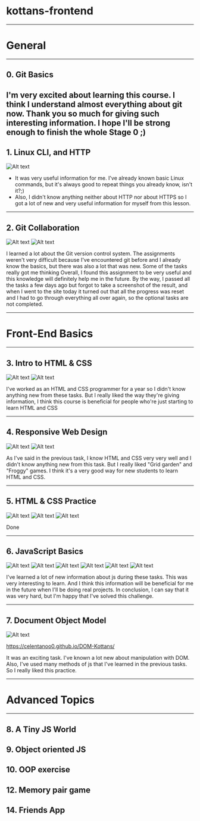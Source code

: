 # kottans-frontend

---

# General

---

## 0. Git Basics
I'm very excited about learning this course. I think I understand almost everything about git now. Thank you so much for giving such interesting information. I hope I'll be strong enough to finish the whole Stage 0 ;)
---
## 1. Linux CLI, and HTTP
![Alt text](task_linux_cli/1.png "Screenshot")
+ It was very useful information for me. I've already known basic Linux commands, but it's always good to repeat things you already know, isn't it?;)
+ Also, I didn't know anything neither about HTTP nor about HTTPS so I got a lot of new and very useful information for myself from this lesson.
---
## 2. Git Collaboration
![Alt text](task_git_collaboration/2.png "Screenshot")
![Alt text](task_git_collaboration/3.png "Screenshot")

I learned a lot about the Git version control system.
The assignments weren't very difficult because I've encountered git before and I already know the basics, but there was also a lot that was new. Some of the tasks really got me thinking
Overall, I found this assignment to be very useful and this knowledge will definitely help me in the future.
By the way, I passed all the tasks a few days ago but forgot to take a screenshot of the result, and when I went to the site today it turned out that all the progress was reset and I had to go through everything all over again, so the optional tasks are not completed.

---

# Front-End Basics

---


## 3. Intro to HTML & CSS
![Alt text](task_html_css_intro/1.png "Screenshot")
![Alt text](task_html_css_intro/2.png "Screenshot")

I've worked as an HTML and CSS programmer for a year so I didn't know anything new from these tasks. But I really liked the way they're giving information, I think this course is beneficial for people who're just starting to learn HTML and CSS

---

## 4. Responsive Web Design
![Alt text](task_responsive_web_design/1.png "Screenshot")
![Alt text](task_responsive_web_design/2.png "Screenshot")

As I've said in the previous task, I know HTML and CSS very very well and I didn't know anything new from this task. But I really liked "Grid garden" and "Froggy" games. I think it's a very good way for new students to learn HTML and CSS.

---

## 5. HTML & CSS Practice
![Alt text](task_html_css_responsibe/1.png "Screenshot")
![Alt text](task_html_css_responsibe/2.png "Screenshot")
![Alt text](task_html_css_responsibe/3.png "Screenshot")

Done

---

## 6. JavaScript Basics
![Alt text](task_js_basics/1.png "Screenshot")
![Alt text](task_js_basics/2.png "Screenshot")
![Alt text](task_js_basics/3.png "Screenshot")
![Alt text](task_js_basics/4.png "Screenshot")
![Alt text](task_js_basics/5.png "Screenshot")
![Alt text](task_js_basics/6.png "Screenshot")

I've learned a lot of new information about js during these tasks. This was very interesting to learn. And I think this information will be beneficial for me in the future when I'll be doing real projects.
In conclusion, I can say that it was very hard, but I'm happy that I've solved this challenge.

---

## 7. Document Object Model
![Alt text](task_js_dom/1.png "Screenshot")

https://celentanoo0.github.io/DOM-Kottans/

It was an exciting task. I've known a lot new about manipulation with DOM. Also, I've used many methods of js that I've learned in the previous tasks. So I really liked this practice.

---

# Advanced Topics

---

## 8. A Tiny JS World
## 9. Object oriented JS
## 10. OOP exercise
## 12. Memory pair game
## 14. Friends App
